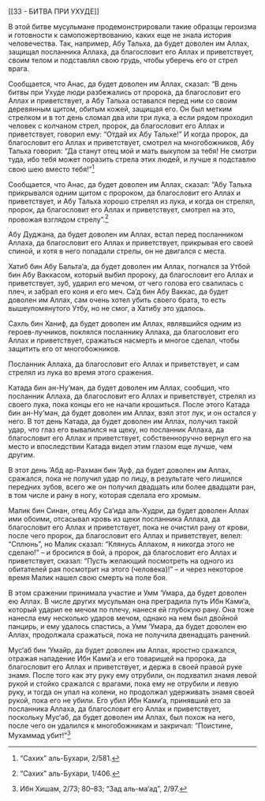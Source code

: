 [[33 - БИТВА ПРИ УХУДЕ]]

В этой битве мусульмане продемонстрировали такие образцы героизма и готовности к самопожертвованию, каких еще не знала история человечества. Так, например, Абу Тальха, да будет доволен им Аллах, защищал посланника Аллаха, да благословит его Аллах и приветствует, своим телом и подставлял свою грудь, чтобы уберечь его от стрел врага.

Сообщается, что Анас, да будет доволен им Аллах, сказал: “В день битвы при Ухуде люди разбежались от пророка, да благословит его Аллах и приветствует, а Абу Тальха оставался перед ним со своим деревянным щитом, обитым кожей, защищая его. Он был метким стрелком и в тот день сломал два или три лука, а если рядом проходил человек с колчаном стрел, пророк, да благословит его Аллах и приветствует, говорил ему: “Отдай их Абу Тальхе!” И когда пророк, да благословит его Аллах и приветствует, смотрел на многобожников, Абу Тальха говорил: “Да станут отец мой и мать выкупом за тебя! Не смотри туда, ибо тебя может поразить стрела этих людей, и лучше я подставлю свою шею вместо тебя!”[^1]

Сообщается, что Анас, да будет доволен им Аллах, сказал: “Абу Тальха прикрывался одним щитом с пророком, да благословит его Аллах и приветствует, и Абу Тальха хорошо стрелял из лука, и когда он стрелял, пророк, да благословит его Аллах и приветствует, смотрел на это, провожая взглядом стрелу”.[^2]

Абу Дуджана, да будет доволен им Аллах, встал перед посланником Аллаха, да благословит его Аллах и приветствует, прикрывая его своей спиной, и хотя в него попадали стрелы, он не двигался с места. 

Хатиб бин Абу Бальта‘а, да будет доволен им Аллах, погнался за Утбой бин Абу Ваккасом, который выбил пророку, да благословит его Аллах и приветствует, зуб, ударил его мечом, от чего голова его свалилась с плеч, и забрал его коня и его меч. Са‘д бин Абу Ваккас, да будет доволен им Аллах, сам очень хотел убить своего брата, то есть вышеупомянутого Утбу, но не смог, а Хатибу это удалось.

Сахль бин Ханиф, да будет доволен им Аллах, являвшийся одним из героев-лучников, поклялся посланнику Аллаха, да благословит его Аллах и приветствует, сражаться насмерть и многое сделал, чтобы защитить его от многобожников.

Посланник Аллаха, да благословит его Аллах и приветствует, и сам стрелял из лука во время этого сражения.

Катада бин ан-Ну‘ман, да будет доволен им Аллах, сообщил, что посланник Аллаха, да благословит его Аллах и приветствует, стрелял из своего лука, пока концы его не начали крошиться. После этого Катада бин ан-Ну‘ман, да будет доволен им Аллах, взял этот лук, и он остался у него. В тот день Катада, да будет доволен им Аллах, получил такой удар, что глаз его вывалился на щеку, но посланник Аллаха, да благословит его Аллах и приветствует, собственноручно вернул его на место и впоследствии Катада видел этим глазом еще лучше, чем другим.

В этот день ‘Абд ар-Рахман бин ‘Ауф, да будет доволен им Аллах, сражался, пока не получил удар по лицу, в результате чего лишился передних зубов, всего же он получил двадцать или более двадцати ран, в том числе и рану в ногу, которая сделала его хромым.

Малик бин Синан, отец Абу Са‘ида аль-Худри, да будет доволен Аллах ими обоими, отсасывал кровь из щеки посланника Аллаха, да благословит его Аллах и приветствует, пока не очистил рану от крови, после чего пророк, да благословит его Аллах и приветствует, велел: “Сплюнь”, но Малик сказал: “Клянусь Аллахом, я никогда этого не сделаю!” – и бросился в бой, а пророк, да благословит его Аллах и приветствует, сказал: “Пусть желающий посмотреть на одного из обитателей рая посмотрит на этого (человека)!” – и через некоторое время Малик нашел свою смерть на поле боя.

В этом сражении принимала участие и Умм ‘Умара, да будет доволен ею Аллах. В числе других мусульман она преградила путь Ибн Ками‘а, который ударил ее мечом по плечу, нанеся ей глубокую рану. Она тоже нанесла ему несколько ударов мечом, однако на нем был двойной панцирь, и ему удалось спастись, а Умм ‘Умара, да будет доволен ею Аллах, продолжала сражаться, пока не получила двенадцать ранений.

Мус‘аб бин ‘Умайр, да будет доволен им Аллах, яростно сражался, отражая нападение Ибн Ками‘а и его товарищей на пророка, да благословит его Аллах и приветствует, и держа в своей правой руке знамя. После того как эту руку ему отрубили, он подхватил знамя левой рукой и стойко сражался с врагами, пока ему не отрубили и левую руку, и тогда он упал на колени, но продолжал удерживать знамя своей рукой, пока его не убили. Его убил Ибн Ками‘а, принявший его за посланника Аллаха, да благословит его Аллах и приветствует, поскольку Мус‘аб, да будет доволен им Аллах, был похож на него, после чего он удалился к многобожникам и закричал: “Поистине, Мухаммад убит!”[^3]

[^1]: “Сахих” аль-Бухари, 2/581.

[^2]: “Сахих” аль-Бухари, 1/406.

[^3]: Ибн Хишам, 2/73; 80–83; “Зад аль-ма‘ад”, 2/97.

